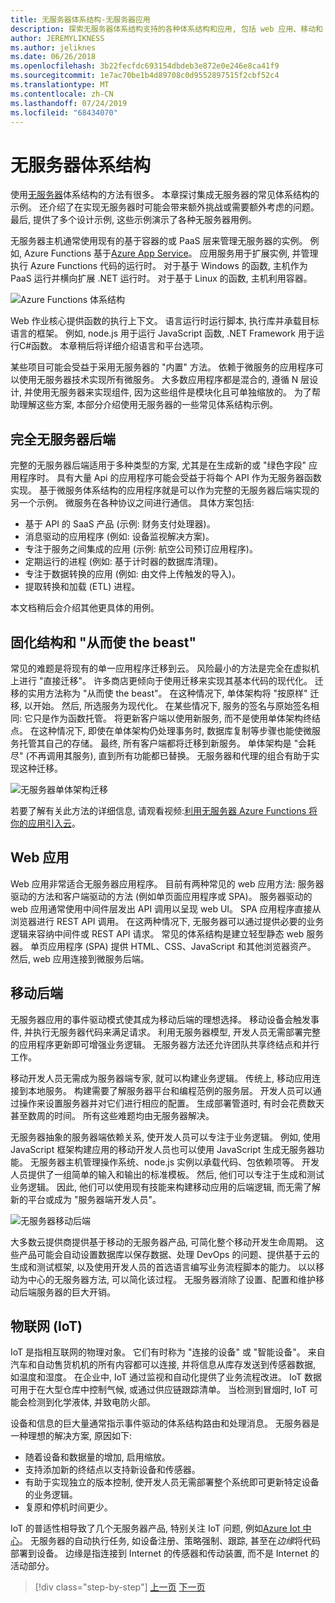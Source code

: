 ```yaml
---
title: 无服务器体系结构-无服务器应用
description: 探索无服务器体系结构支持的各种体系结构和应用, 包括 web 应用、移动和 IoT。
author: JEREMYLIKNESS
ms.author: jeliknes
ms.date: 06/26/2018
ms.openlocfilehash: 3b22fecfdc693154dbdeb3e872e0e246e8ca41f9
ms.sourcegitcommit: 1e7ac70be1b4d89708c0d9552897515f2cbf52c4
ms.translationtype: MT
ms.contentlocale: zh-CN
ms.lasthandoff: 07/24/2019
ms.locfileid: "68434070"
---
```

# <a name="serverless-architecture"></a>无服务器体系结构

使用[无服务器](https://azure.com/serverless)体系结构的方法有很多。 本章探讨集成无服务器的常见体系结构的示例。 还介绍了在实现无服务器时可能会带来额外挑战或需要额外考虑的问题。 最后, 提供了多个设计示例, 这些示例演示了各种无服务器用例。

无服务器主机通常使用现有的基于容器的或 PaaS 层来管理无服务器的实例。 例如, Azure Functions 基于[Azure App Service](https://docs.microsoft.com/azure/app-service/)。 应用服务用于扩展实例, 并管理执行 Azure Functions 代码的运行时。 对于基于 Windows 的函数, 主机作为 PaaS 运行并横向扩展 .NET 运行时。 对于基于 Linux 的函数, 主机利用容器。

![Azure Functions 体系结构](./media/azure-functions-architecture.png)

Web 作业核心提供函数的执行上下文。 语言运行时运行脚本, 执行库并承载目标语言的框架。 例如, node.js 用于运行 JavaScript 函数, .NET Framework 用于运行C#函数。 本章稍后将详细介绍语言和平台选项。

某些项目可能会受益于采用无服务器的 "内置" 方法。 依赖于微服务的应用程序可以使用无服务器技术实现所有微服务。 大多数应用程序都是混合的, 遵循 N 层设计, 并使用无服务器来实现组件, 因为这些组件是模块化且可单独缩放的。 为了帮助理解这些方案, 本部分介绍使用无服务器的一些常见体系结构示例。

## <a name="full-serverless-back-end"></a>完全无服务器后端

完整的无服务器后端适用于多种类型的方案, 尤其是在生成新的或 "绿色字段" 应用程序时。 具有大量 Api 的应用程序可能会受益于将每个 API 作为无服务器函数实现。 基于微服务体系结构的应用程序就是可以作为完整的无服务器后端实现的另一个示例。 微服务在各种协议之间进行通信。 具体方案包括:

* 基于 API 的 SaaS 产品 (示例: 财务支付处理器)。
* 消息驱动的应用程序 (例如: 设备监视解决方案)。
* 专注于服务之间集成的应用 (示例: 航空公司预订应用程序)。
* 定期运行的进程 (例如: 基于计时器的数据库清理)。
* 专注于数据转换的应用 (例如: 由文件上传触发的导入)。
* 提取转换和加载 (ETL) 进程。

本文档稍后会介绍其他更具体的用例。

## <a name="monoliths-and-starving-the-beast"></a>固化结构和 "从而使 the beast"

常见的难题是将现有的单一应用程序迁移到云。 风险最小的方法是完全在虚拟机上进行 "直接迁移"。 许多商店更倾向于使用迁移来实现其基本代码的现代化。 迁移的实用方法称为 "从而使 the beast"。 在这种情况下, 单体架构将 "按原样" 迁移, 以开始。 然后, 所选服务为现代化。 在某些情况下, 服务的签名与原始签名相同: 它只是作为函数托管。 将更新客户端以使用新服务, 而不是使用单体架构终结点。 在这种情况下, 即使在单体架构仍处理事务时, 数据库复制等步骤也能使微服务托管其自己的存储。 最终, 所有客户端都将迁移到新服务。 单体架构是 "会耗尽" (不再调用其服务), 直到所有功能都已替换。 无服务器和代理的组合有助于实现这种迁移。

![无服务器单体架构迁移](./media/serverless-monolith-migration.png)

若要了解有关此方法的详细信息, 请观看视频:[利用无服务器 Azure Functions 将你的应用引入云](https://channel9.msdn.com/Events/Connect/2017/E102)。

## <a name="web-apps"></a>Web 应用

Web 应用非常适合无服务器应用程序。 目前有两种常见的 web 应用方法: 服务器驱动的方法和客户端驱动的方法 (例如单页面应用程序或 SPA)。 服务器驱动的 web 应用通常使用中间件层发出 API 调用以呈现 web UI。 SPA 应用程序直接从浏览器进行 REST API 调用。 在这两种情况下, 无服务器可以通过提供必要的业务逻辑来容纳中间件或 REST API 请求。 常见的体系结构是建立轻型静态 web 服务器。 单页应用程序 (SPA) 提供 HTML、CSS、JavaScript 和其他浏览器资产。 然后, web 应用连接到微服务后端。

## <a name="mobile-back-ends"></a>移动后端

无服务器应用的事件驱动模式使其成为移动后端的理想选择。 移动设备会触发事件, 并执行无服务器代码来满足请求。 利用无服务器模型, 开发人员无需部署完整的应用程序更新即可增强业务逻辑。 无服务器方法还允许团队共享终结点和并行工作。

移动开发人员无需成为服务器端专家, 就可以构建业务逻辑。 传统上, 移动应用连接到本地服务。 构建需要了解服务器平台和编程范例的服务层。 开发人员可以通过操作来设置服务器并对它们进行相应的配置。 生成部署管道时, 有时会花费数天甚至数周的时间。 所有这些难题均由无服务器解决。

无服务器抽象的服务器端依赖关系, 使开发人员可以专注于业务逻辑。 例如, 使用 JavaScript 框架构建应用的移动开发人员也可以使用 JavaScript 生成无服务器功能。 无服务器主机管理操作系统、node.js 实例以承载代码、包依赖项等。 开发人员提供了一组简单的输入和输出的标准模板。 然后, 他们可以专注于生成和测试业务逻辑。 因此, 他们可以使用现有技能来构建移动应用的后端逻辑, 而无需了解新的平台或成为 "服务器端开发人员"。

![无服务器移动后端](./media/serverless-mobile-backend.png)

大多数云提供商提供基于移动的无服务器产品, 可简化整个移动开发生命周期。 这些产品可能会自动设置数据库以保存数据、处理 DevOps 的问题、提供基于云的生成和测试框架, 以及使用开发人员的首选语言编写业务流程脚本的能力。 以以移动为中心的无服务器方法, 可以简化该过程。 无服务器消除了设置、配置和维护移动后端服务器的巨大开销。

## <a name="internet-of-things-iot"></a>物联网 (IoT)

IoT 是指相互联网的物理对象。 它们有时称为 "连接的设备" 或 "智能设备"。 来自汽车和自动售货机机的所有内容都可以连接, 并将信息从库存发送到传感器数据, 如温度和湿度。 在企业中, IoT 通过监视和自动化提供了业务流程改进。 IoT 数据可用于在大型仓库中控制气候, 或通过供应链跟踪清单。 当检测到冒烟时, IoT 可能会检测到化学液体, 并致电防火部。

设备和信息的巨大量通常指示事件驱动的体系结构路由和处理消息。 无服务器是一种理想的解决方案, 原因如下:

* 随着设备和数据量的增加, 启用缩放。
* 支持添加新的终结点以支持新设备和传感器。
* 有助于实现独立的版本控制, 使开发人员无需部署整个系统即可更新特定设备的业务逻辑。
* 复原和停机时间更少。

IoT 的普适性相导致了几个无服务器产品, 特别关注 IoT 问题, 例如[Azure Iot 中心](https://docs.microsoft.com/azure/iot-hub)。 无服务器的自动执行任务, 如设备注册、策略强制、跟踪, 甚至在*边缘*将代码部署到设备。 边缘是指连接到 Internet 的传感器和传动装置, 而不是 Internet 的活动部分。

>[!div class="step-by-step"]
>[上一页](architecture-approaches.md)
>[下一页](serverless-architecture-considerations.md)
